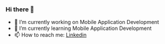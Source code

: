 ### Hi there 👋

- 🔭 I’m currently working on Mobile Application Development
- 🌱 I’m currently learning Mobile Application Development
- 📫 How to reach me: [Linkedin](https://www.linkedin.com/in/akshay-hegde-3b2b36202/)
<!-- Separator -->
